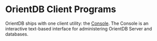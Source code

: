 # OrientDB Client Programs

OrientDB ships with one client utility: the [Console](../console/README.md).  The Console is an interactive text-based interface for administering OrientDB Server and databases.



